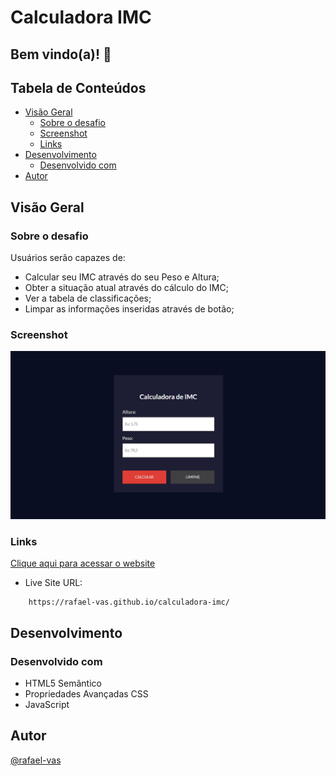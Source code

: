 # Calculadora IMC

## Bem vindo(a)! 👋

## Tabela de Conteúdos

- [Visão Geral](#visao-geral)
  - [Sobre o desafio](#sobre-o-desafio)
  - [Screenshot](#screenshot)
  - [Links](#links)
- [Desenvolvimento](#meu-processo)
  - [Desenvolvido com](#desenvolvido-com)
- [Autor](#autor)


## Visão Geral

### Sobre o desafio

Usuários serão capazes de:

- Calcular seu IMC através do seu Peso e Altura;
- Obter a situação atual através do cálculo do IMC;
- Ver a tabela de classificações;
- Limpar as informações inseridas através de botão;

### Screenshot

<img src="src/screenshots/desktop.png" alt="Desktop Design">


### Links
[Clique aqui para acessar o website](https://rafael-vas.github.io/calculadora-imc/)

- Live Site URL:
```
    https://rafael-vas.github.io/calculadora-imc/
```


## Desenvolvimento

### Desenvolvido com

- HTML5 Semântico
- Propriedades Avançadas CSS
- JavaScript


## Autor

[@rafael-vas](https://github.com/rafael-vas)